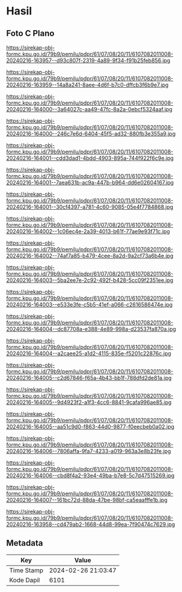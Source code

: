 # Hasil

## Foto C Plano

https://sirekap-obj-formc.kpu.go.id/79b9/pemilu/pdpr/61/07/08/20/11/6107082011008-20240216-163957--d93c807f-2319-4a89-9f34-f91b25feb856.jpg

https://sirekap-obj-formc.kpu.go.id/79b9/pemilu/pdpr/61/07/08/20/11/6107082011008-20240216-163959--14a8a241-8aee-4d6f-b7c0-dffcb3f6b9e7.jpg

https://sirekap-obj-formc.kpu.go.id/79b9/pemilu/pdpr/61/07/08/20/11/6107082011008-20240216-164000--3a64027c-aa49-47fc-8a2a-0ebcf5324aaf.jpg

https://sirekap-obj-formc.kpu.go.id/79b9/pemilu/pdpr/61/07/08/20/11/6107082011008-20240216-164000--246c7e6d-6404-45f5-ad32-880fb3e355a9.jpg

https://sirekap-obj-formc.kpu.go.id/79b9/pemilu/pdpr/61/07/08/20/11/6107082011008-20240216-164001--cdd3dad1-4bdd-4903-895a-744f922f6c9e.jpg

https://sirekap-obj-formc.kpu.go.id/79b9/pemilu/pdpr/61/07/08/20/11/6107082011008-20240216-164001--7aea631b-ac9a-447b-b964-dd6e02604167.jpg

https://sirekap-obj-formc.kpu.go.id/79b9/pemilu/pdpr/61/07/08/20/11/6107082011008-20240216-164001--30cf4397-a781-4c60-9085-05e4f7784868.jpg

https://sirekap-obj-formc.kpu.go.id/79b9/pemilu/pdpr/61/07/08/20/11/6107082011008-20240216-164002--1c06ec4e-2a39-4013-b61f-77ae9e93f71c.jpg

https://sirekap-obj-formc.kpu.go.id/79b9/pemilu/pdpr/61/07/08/20/11/6107082011008-20240216-164002--74af7a85-b479-4cee-8a2d-9a2cf73a6b4e.jpg

https://sirekap-obj-formc.kpu.go.id/79b9/pemilu/pdpr/61/07/08/20/11/6107082011008-20240216-164003--5ba2ee7e-2c92-492f-b428-5cc09f2351ee.jpg

https://sirekap-obj-formc.kpu.go.id/79b9/pemilu/pdpr/61/07/08/20/11/6107082011008-20240216-164003--e533e3fe-c5b5-41ef-a066-c2616586474e.jpg

https://sirekap-obj-formc.kpu.go.id/79b9/pemilu/pdpr/61/07/08/20/11/6107082011008-20240216-164004--dc87708a-e388-4e89-998a-d23537fa870a.jpg

https://sirekap-obj-formc.kpu.go.id/79b9/pemilu/pdpr/61/07/08/20/11/6107082011008-20240216-164004--a2caee25-a1d2-4115-835e-f5201c22876c.jpg

https://sirekap-obj-formc.kpu.go.id/79b9/pemilu/pdpr/61/07/08/20/11/6107082011008-20240216-164005--c2d67846-f65a-4b43-bb1f-788dfd2de81a.jpg

https://sirekap-obj-formc.kpu.go.id/79b9/pemilu/pdpr/61/07/08/20/11/6107082011008-20240216-164005--9d4923f2-a1f3-4cc6-8841-9cafa996ae85.jpg

https://sirekap-obj-formc.kpu.go.id/79b9/pemilu/pdpr/61/07/08/20/11/6107082011008-20240216-164005--aa51c9d0-f863-44d0-9877-f0eecbeb0a02.jpg

https://sirekap-obj-formc.kpu.go.id/79b9/pemilu/pdpr/61/07/08/20/11/6107082011008-20240216-164006--7806affa-9fa7-4233-a019-963a3e8b23fe.jpg

https://sirekap-obj-formc.kpu.go.id/79b9/pemilu/pdpr/61/07/08/20/11/6107082011008-20240216-164006--cbd8f4a2-93e4-49ba-b7e8-5c7d47515269.jpg

https://sirekap-obj-formc.kpu.go.id/79b9/pemilu/pdpr/61/07/08/20/11/6107082011008-20240216-164007--161bc72d-88da-47be-98bf-ca5eaafffe1b.jpg

https://sirekap-obj-formc.kpu.go.id/79b9/pemilu/pdpr/61/07/08/20/11/6107082011008-20240216-163958--cd479ab2-1668-44d8-99ea-7f90474c7629.jpg


## Metadata

| Key        | Value               |
| ---------- | ------------------- |
| Time Stamp | 2024-02-26 21:03:47 |
| Kode Dapil | 6101                |



